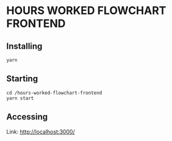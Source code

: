 # HOURS WORKED FLOWCHART FRONTEND

## Installing

```shell script
yarn
```

## Starting

```shell script
cd /hours-worked-flowchart-frontend
yarn start
```

## Accessing

Link: <http://localhost:3000/>
